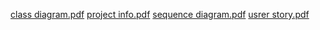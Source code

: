 [class diagram.pdf](https://github.com/Parnia-Shahsavari/jewelry-online-shop/files/14104656/class.diagram.pdf)
[project info.pdf](https://github.com/Parnia-Shahsavari/jewelry-online-shop/files/14104657/project.info.pdf)
[sequence diagram.pdf](https://github.com/Parnia-Shahsavari/jewelry-online-shop/files/14104658/sequence.diagram.pdf)
[usrer story.pdf](https://github.com/Parnia-Shahsavari/jewelry-online-shop/files/14104659/usrer.story.pdf)
